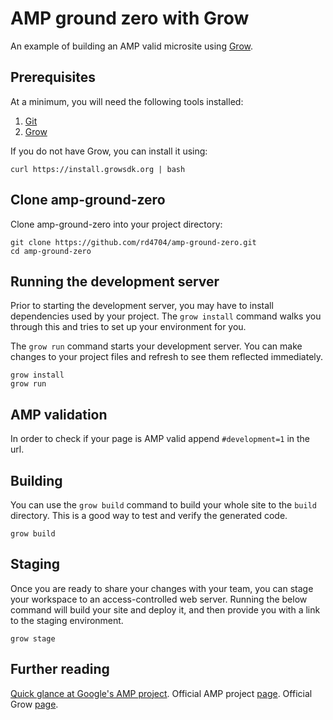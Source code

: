 # AMP ground zero with Grow

An example of building an AMP valid microsite using [Grow](https://grow.io).

## Prerequisites

At a minimum, you will need the following tools installed:

1. [Git](http://git-scm.com/)
2. [Grow](https://grow.io)

If you do not have Grow, you can install it using:

```
curl https://install.growsdk.org | bash
```

## Clone amp-ground-zero

Clone amp-ground-zero into your project directory:

```
git clone https://github.com/rd4704/amp-ground-zero.git
cd amp-ground-zero
```

## Running the development server

Prior to starting the development server, you may have to install dependencies used by your project. The `grow install` command walks you through this and tries to set up your environment for you.

The `grow run` command starts your development server. You can make changes to your project files and refresh to see them reflected immediately.

```
grow install
grow run
```

## AMP validation

In order to check if your page is AMP valid append `#development=1` in the url.

## Building

You can use the `grow build` command to build your whole site to the `build` directory. This is a good way to test and verify the generated code.

```
grow build
```

## Staging

Once you are ready to share your changes with your team, you can stage your workspace to an access-controlled web server. Running the below command will build your site and deploy it, and then provide you with a link to the staging environment.

```
grow stage
```

## Further reading

[Quick glance at Google's AMP project](http://rahul.my/blog/post/building-future-of-web-beautiful-and-high-performing-with-amp).
Official AMP project [page](https://www.ampproject.org/).
Official Grow [page](https://grow.io).
